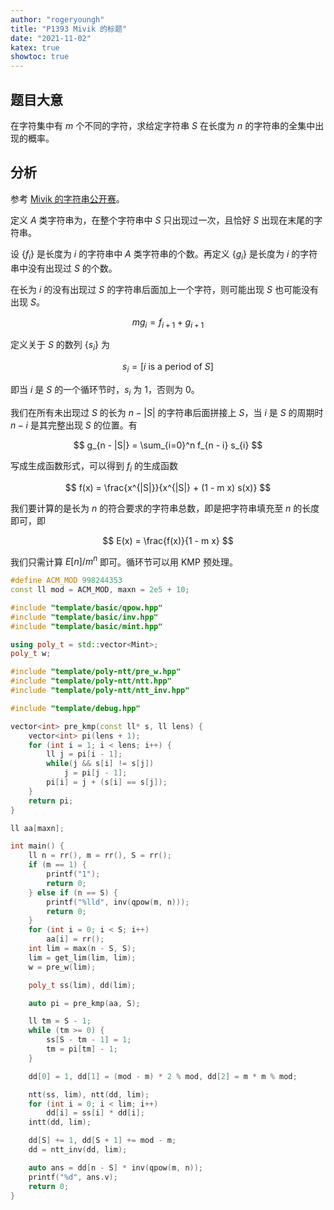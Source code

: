 ```yaml
---
author: "rogeryoungh"
title: "P1393 Mivik 的标题"
date: "2021-11-02"
katex: true
showtoc: true
---
```


## 题目大意

在字符集中有 $m$ 个不同的字符，求给定字符串 $S$ 在长度为 $n$ 的字符串的全集中出现的概率。

## 分析

参考 [Mivik 的字符串公开赛](https://mivik.gitee.io/2020/solution/mivik-string-contest-title/)。

定义 $A$ 类字符串为，在整个字符串中 $S$ 只出现过一次，且恰好 $S$ 出现在末尾的字符串。

设 $\{f_i\}$ 是长度为 $i$ 的字符串中 $A$ 类字符串的个数。再定义 $\{g_i\}$ 是长度为 $i$ 的字符串中没有出现过 $S$ 的个数。

在长为 $i$ 的没有出现过 $S$ 的字符串后面加上一个字符，则可能出现 $S$ 也可能没有出现 $S$。

$$
m g_i = f_{i+1} + g_{i+1}
$$

定义关于 $S$ 的数列 $\{s_i\}$ 为

$$
s_i = [i \ \text{is a period of}\ S]
$$

即当 $i$ 是 $S$ 的一个循环节时，$s_i$ 为 $1$，否则为 $0$。

我们在所有未出现过 $S$ 的长为 $n - |S|$ 的字符串后面拼接上 $S$，当 $i$ 是 $S$ 的周期时 $n-i$ 是其完整出现 $S$ 的位置。有

$$
g_{n - |S|} = \sum_{i=0}^n f_{n - i} s_{i}
$$

写成生成函数形式，可以得到 $f_i$ 的生成函数

$$
f(x) = \frac{x^{|S|}}{x^{|S|} + (1 - m x) s(x)}
$$

我们要计算的是长为 $n$ 的符合要求的字符串总数，即是把字符串填充至 $n$ 的长度即可，即

$$
E(x) = \frac{f(x)}{1 - m x}
$$

我们只需计算 $E[n]/m^n$ 即可。循环节可以用 KMP 预处理。


```cpp
#define ACM_MOD 998244353
const ll mod = ACM_MOD, maxn = 2e5 + 10;

#include "template/basic/qpow.hpp"
#include "template/basic/inv.hpp"
#include "template/basic/mint.hpp"

using poly_t = std::vector<Mint>;
poly_t w;

#include "template/poly-ntt/pre_w.hpp"
#include "template/poly-ntt/ntt.hpp"
#include "template/poly-ntt/ntt_inv.hpp"

#include "template/debug.hpp"

vector<int> pre_kmp(const ll* s, ll lens) {
    vector<int> pi(lens + 1);
    for (int i = 1; i < lens; i++) {
        ll j = pi[i - 1];
        while(j && s[i] != s[j])
            j = pi[j - 1];
        pi[i] = j + (s[i] == s[j]);
    }
    return pi;
}

ll aa[maxn];

int main() {
    ll n = rr(), m = rr(), S = rr();
    if (m == 1) {
        printf("1");
        return 0;
    } else if (n == S) {
        printf("%lld", inv(qpow(m, n)));
        return 0;
    }
    for (int i = 0; i < S; i++)
        aa[i] = rr();
    int lim = max(n - S, S);
    lim = get_lim(lim, lim);
    w = pre_w(lim);

    poly_t ss(lim), dd(lim);

    auto pi = pre_kmp(aa, S);

    ll tm = S - 1;
    while (tm >= 0) {
        ss[S - tm - 1] = 1;
        tm = pi[tm] - 1;
    }

    dd[0] = 1, dd[1] = (mod - m) * 2 % mod, dd[2] = m * m % mod;

    ntt(ss, lim), ntt(dd, lim);
    for (int i = 0; i < lim; i++)
        dd[i] = ss[i] * dd[i];
    intt(dd, lim);

    dd[S] += 1, dd[S + 1] += mod - m;
    dd = ntt_inv(dd, lim);

    auto ans = dd[n - S] * inv(qpow(m, n));
    printf("%d", ans.v);
    return 0;
}
```
